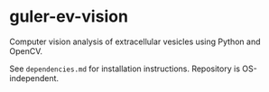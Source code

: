 # guler-ev-vision
Computer vision analysis of extracellular vesicles using Python and OpenCV.

See `dependencies.md` for installation instructions. Repository is OS-independent.

